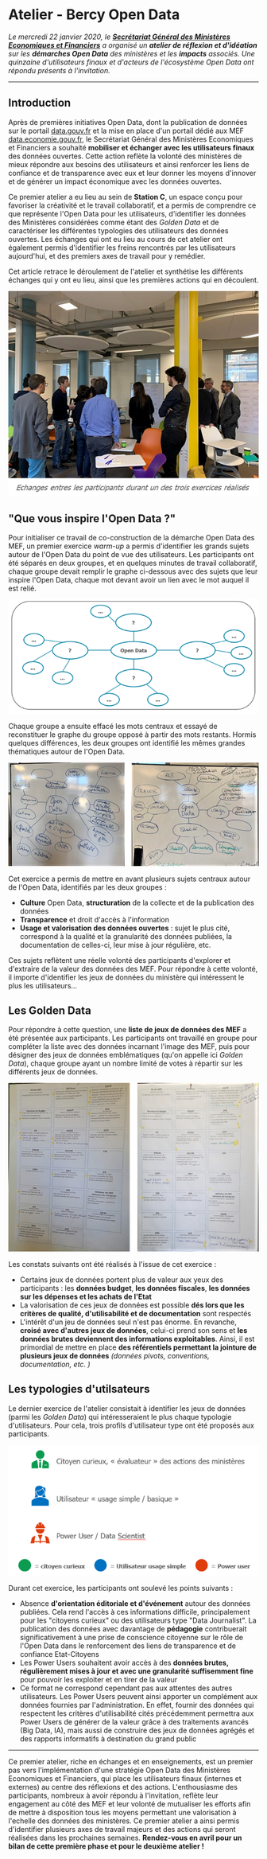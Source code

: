 # Atelier - Bercy Open Data
*Le mercredi 22 janvier 2020, le **[Secrétariat Général des Ministères Economiques et Financiers](https://www.economie.gouv.fr/vous-orienter/organigramme/secretariat-general-des-ministeres-economiques-et-financiers-sg)** a organisé un **atelier de réflexion et d'idéation** sur les **démarches Open Data** des ministères et les **impacts** associés. Une quinzaine d'utilisateurs finaux et d'acteurs de l'écosystème Open Data ont répondu présents à l'invitation.*
***
## Introduction
Après de premières initiatives Open Data, dont la publication de données sur le portail [data.gouv.fr](https://data.gouv.fr) et la mise en place d'un portail dédié aux MEF [data.economie.gouv.fr](https://data.economie.gouv.fr), le Secrétariat Général des Ministères Economiques et Financiers a souhaité **mobiliser et échanger avec les utilisateurs finaux** des données ouvertes. Cette action reflète la volonté des ministères de mieux répondre aux besoins des utilisateurs et ainsi renforcer les liens de confiance et de transparence avec eux et leur donner les moyens d'innover et de générer un impact économique avec les données ouvertes. 

Ce premier atelier a eu lieu au sein de **Station C**, un espace conçu pour favoriser la créativité et le travail collaboratif, et a permis de comprendre ce que représente l'Open Data pour les utilisateurs, d'identifier les données des Ministères considérées comme étant des *Golden Data* et de caractériser les différentes typologies des utilisateurs des données ouvertes. Les échanges qui ont eu lieu au cours de cet atelier ont également permis d'identifier les freins rencontrés par les utilisateurs aujourd'hui, et des premiers axes de travail pour y remédier. 

Cet article retrace le déroulement de l'atelier et synthétise les différents échanges qui y ont eu lieu, ainsi que les premières actions qui en découlent.

<p align="center">
  <img src="participants.png" alt=""/>
</p>

## "Que vous inspire l'Open Data ?"
Pour initialiser ce travail de co-construction de la démarche Open Data des MEF, un premier exercice *warm-up* a permis d'identifier les grands sujets autour de l'Open Data du point de vue des utilisateurs. 
Les participants ont été séparés en deux groupes, et en quelques minutes de travail collaboratif, chaque groupe devait remplir le graphe ci-dessous avec des sujets que leur inspire l'Open Data, chaque mot devant avoir un lien avec le mot auquel il est relié. 

<p align="center">
  <img src="warm_up_1.PNG"/>
</p>

Chaque groupe a ensuite effacé les mots centraux et essayé de reconstituer le graphe du groupe opposé à partir des mots restants. Hormis quelques différences, les deux groupes ont identifié les mêmes grandes thématiques autour de l'Open Data.

<p align="center">
  <img src="warm_up.png"/>
</p>

Cet exercice a permis de mettre en avant plusieurs sujets centraux autour de l'Open Data, identifiés par les deux groupes : 
* **Culture** Open Data, **structuration** de la collecte et de la publication des données
* **Transparence** et droit d'accès à l'information
* **Usage et valorisation des données ouvertes** : sujet le plus cité, correspond à la qualité et la granularité des données publiées, la documentation de celles-ci, leur mise à jour régulière, etc.

Ces sujets reflètent une réelle volonté des participants d'explorer et d'extraire de la valeur des données des MEF. Pour répondre à cette volonté, il importe d'identifier les jeux de données du ministère qui intéressent le plus les utilisateurs...


## Les Golden Data
Pour répondre à cette question, une **liste de jeux de données des MEF** a été présentée aux participants. Les participants ont travaillé en groupe pour compléter la liste avec des données incarnant l'image des MEF, puis pour désigner des jeux de données emblématiques (qu'on appelle ici *Golden Data*), chaque groupe ayant un nombre limité de votes à répartir sur les différents jeux de données. 

<p align="center">
  <img src="golden_data.png"/>
</p>

Les constats suivants ont été réalisés à l'issue de cet exercice :
* Certains jeux de données portent plus de valeur aux yeux des participants : les **données budget**, **les données fiscales**, **les données sur les dépenses et les achats de l'Etat**
* La valorisation de ces jeux de données est possible **dés lors que les critères de qualité, d'utilisabilité et de documentation** sont respectés
* L'intérêt d'un jeu de données seul n'est pas énorme. En revanche, **croisé avec d'autres jeux de données**, celui-ci prend son sens et **les données brutes deviennent des informations exploitables**. Ainsi, il est primordial de mettre en place **des référentiels permettant la jointure de plusieurs jeux de données** *(données pivots, conventions, documentation, etc. )*

## Les typologies d'utilsateurs
Le dernier exercice de l'atelier consistait à identifier les jeux de données (parmi les *Golden Data*) qui intéresseraient le plus chaque typologie d'utilisateurs. Pour cela, trois profils d'utilisateur type ont été proposés aux participants.

<p align="center">
  <img src="users_sldies.PNG", style="height=70%;width=70%"/>
</p>

Durant cet exercice, les participants ont soulevé les points suivants :
* Absence **d'orientation éditoriale et d'événement** autour des données publiées. Cela rend l'accès à ces informations difficile, principalement pour les "citoyens curieux" ou des utilisateurs type "Data Journalist". La publication des données avec davantage de **pédagogie** contribuerait significativement à une prise de conscience citoyenne sur le rôle de l'Open Data dans le renforcement des liens de transparence et de confiance Etat-Citoyens
* Les Power Users souhaitent avoir accès à des **données brutes, régulièrement mises à jour et avec une granularité suffisemment fine** pour pouvoir les exploiter et en tirer de la valeur
* Ce format ne correspond cependant pas aux attentes des autres utilisateurs. Les Power Users peuvent ainsi apporter un complément aux données fournies par l'administration. En effet, fournir des données qui respectent les critères d'utilisabilité cités précédemment permettra aux Power Users de générer de la valeur grâce à des traitements avancés (Big Data, IA), mais aussi de construire des jeux de données agrégés et des rapports informatifs à destination du grand public

***

Ce premier atelier, riche en échanges et en enseignements, est un premier pas vers l'implémentation d'une stratégie Open Data des Ministères Economiques et Financiers, qui place les utilisateurs finaux (internes et externes) au centre des réflexions et des actions. L'enthousiasme des participants, nombreux à avoir répondu à l'invitation, reflète leur engagement au côté des MEF et leur volonté de mutualiser les efforts afin de mettre à disposition tous les moyens permettant une valorisation à l'echelle des données des ministères. Ce premier atelier a ainsi permis d'identifier plusieurs axes de travail majeurs et des actions qui seront réalisées dans les prochaines semaines. **Rendez-vous en avril pour un bilan de cette première phase et pour le deuxième atelier !**
